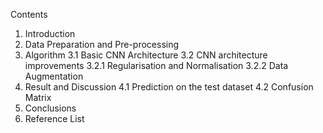 Contents
1. Introduction
2. Data Preparation and Pre-processing
3. Algorithm
3.1 Basic CNN Architecture
3.2 CNN architecture improvements
3.2.1 Regularisation and Normalisation
3.2.2 Data Augmentation
4. Result and Discussion
4.1 Prediction on the test dataset
4.2 Confusion Matrix
5. Conclusions
6. Reference List
